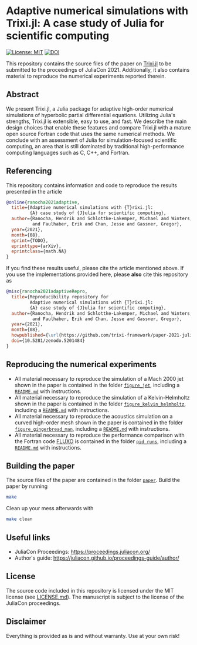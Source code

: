 # Adaptive numerical simulations with Trixi.jl: A case study of Julia for scientific computing

[![License: MIT](https://img.shields.io/badge/License-MIT-success.svg)](https://opensource.org/licenses/MIT)
[![DOI](https://zenodo.org/badge/DOI/10.5281/zenodo.5201484.svg)](https://doi.org/10.5281/zenodo.5201484)

This repository contains the source files of the paper on
[Trixi.jl](https://github.com/trixi-framework/Trixi.jl) to be submitted
to the proceedings of JuliaCon 2021. Additionally, it also contains
material to reproduce the numerical experiments reported therein.

## Abstract

We present Trixi.jl, a Julia package for adaptive high-order numerical simulations
of hyperbolic partial differential equations. Utilizing Julia's strengths,
Trixi.jl is extensible, easy to use, and fast. We describe the main design choices
that enable these features and compare Trixi.jl with a mature open
source Fortran code that uses the same numerical methods.
We conclude with an assessment of Julia for simulation-focused scientific
computing, an area that is still dominated by traditional high-performance
computing languages such as C, C++, and Fortran.


## Referencing

This repository contains information and code to reproduce the results presented in the article
```bibtex
@online{ranocha2021adaptive,
  title={Adaptive numerical simulations with {T}rixi.jl:
         {A} case study of {J}ulia for scientific computing},
  author={Ranocha, Hendrik and Schlottke-Lakemper, Michael and Winters, Andrew Ross
          and Faulhaber, Erik and Chan, Jesse and Gassner, Gregor},
  year={2021},
  month={08},
  eprint={TODO},
  eprinttype={arXiv},
  eprintclass={math.NA}
}
```

If you find these results useful, please cite the article mentioned above. If you
use the implementations provided here, please **also** cite this repository as
```bibtex
@misc{ranocha2021adaptiveRepro,
  title={Reproducibility repository for
         Adaptive numerical simulations with {T}rixi.jl:
         {A} case study of {J}ulia for scientific computing},
  author={Ranocha, Hendrik and Schlottke-Lakemper, Michael and Winters, Andrew Ross
          and Faulhaber, Erik and Chan, Jesse and Gassner, Gregor},
  year={2021},
  month={08},
  howpublished={\url{https://github.com/trixi-framework/paper-2021-juliacon}},
  doi={10.5281/zenodo.5201484}
}
```


## Reproducing the numerical experiments

- All material necessary to reproduce the simulation of a Mach 2000 jet shown
  in the paper is contained in the folder [`figure_jet`](figure_jet/),
  including a [`README.md`](figure_jet/README.md) with instructions.
- All material necessary to reproduce the simulation of a Kelvin-Helmholtz
  shown in the paper is contained in the folder
  [`figure_kelvin_helmholtz`](figure_kelvin_helmholtz/),
  including a [`README.md`](figure_kelvin_helmholtz/README.md) with instructions.
- All material necessary to reproduce the acoustics simulation on a curved
  high-order mesh shown in the paper is contained in the folder
  [`figure_gingerbread_man`](figure_gingerbread_man/),
  including a [`README.md`](figure_gingerbread_man/README.md) with instructions.
- All material necessary to reproduce the performance comparison with the Fortran
  code [FLUXO](https://gitlab.com/project-fluxo/fluxo) is contained in the folder
  [`pid_runs`](pid_runs/),
  including a [`README.md`](pid_runs/README.md) with instructions.


## Building the paper

The source files of the paper are contained in the folder [`paper`](paper/).
Build the paper by running
```bash
make
```
Clean up your mess afterwards with
```bash
make clean
```


## Useful links

* JuliaCon Proceedings: https://proceedings.juliacon.org/
* Author's guide: https://juliacon.github.io/proceedings-guide/author/


## License

The source code included in this repository is licensed under the MIT license
(see [LICENSE.md](LICENSE.md)). The manuscript is subject to the license of
the JuliaCon proceedings.


## Disclaimer

Everything is provided as is and without warranty. Use at your own risk!
